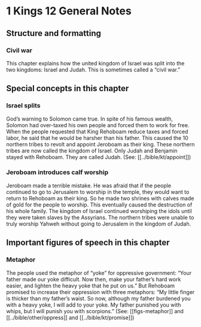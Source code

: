 # 1 Kings 12 General Notes
## Structure and formatting

### Civil war
This chapter explains how the united kingdom of Israel was split into the two kingdoms: Israel and Judah. This is sometimes called a “civil war.”

## Special concepts in this chapter

### Israel splits
God’s warning to Solomon came true. In spite of his famous wealth, Solomon had over-taxed his own people and forced them to work for free. When the people requested that King Rehoboam reduce taxes and forced labor, he said that he would be harsher than his father. This caused the 10 northern tribes to revolt and appoint Jeroboam as their king. These northern tribes are now called the kingdom of Israel. Only Judah and Benjamin stayed with Rehoboam. They are called Judah. (See: [[../bible/kt/appoint]])

### Jeroboam introduces calf worship
Jeroboam made a terrible mistake. He was afraid that if the people continued to go to Jerusalem to worship in the temple, they would want to return to Rehoboam as their king. So he made two shrines with calves made of gold for the people to worship. This eventually caused the destruction of his whole family. The kingdom of Israel continued worshiping the idols until they were taken slaves by the Assyrians. The northern tribes were unable to truly worship Yahweh without going to Jerusalem in the kingdom of Judah.

## Important figures of speech in this chapter

### Metaphor
The people used the metaphor of “yoke” for oppressive government: “Your father made our yoke difficult. Now then, make your father’s hard work easier, and lighten the heavy yoke that he put on us.” But Rehoboam promised to increase their oppression with three metaphors: “My little finger is thicker than my father’s waist. So now, although my father burdened you with a heavy yoke, I will add to your yoke. My father punished you with whips, but I will punish you with scorpions.” (See: [[figs-metaphor]] and [[../bible/other/oppress]] and [[../bible/kt/promise]])